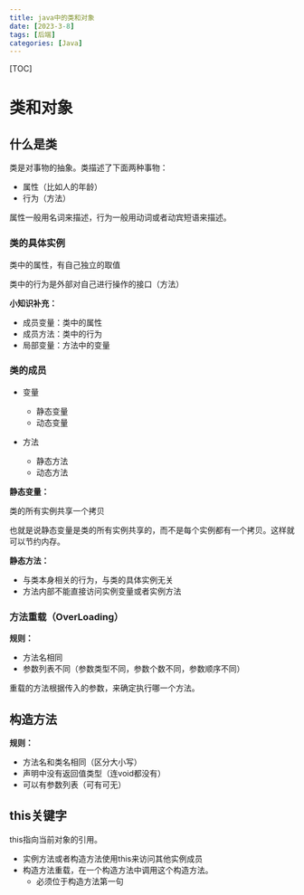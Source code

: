 ```yaml
---
title: java中的类和对象
date: [2023-3-8]
tags: [后端]
categories: [Java]
---
```


[TOC]

# 类和对象

## 什么是类

类是对事物的抽象。类描述了下面两种事物：

- 属性（比如人的年龄）
- 行为（方法）

属性一般用名词来描述，行为一般用动词或者动宾短语来描述。

### 类的具体实例

类中的属性，有自己独立的取值

类中的行为是外部对自己进行操作的接口（方法）

**小知识补充：**

- 成员变量：类中的属性
- 成员方法：类中的行为
- 局部变量：方法中的变量

### 类的成员

- 变量

    - 静态变量
    - 动态变量

- 方法

    - 静态方法
    - 动态方法

**静态变量：**

类的所有实例共享一个拷贝

也就是说静态变量是类的所有实例共享的，而不是每个实例都有一个拷贝。这样就可以节约内存。

**静态方法：**

- 与类本身相关的行为，与类的具体实例无关
- 方法内部不能直接访问实例变量或者实例方法

### 方法重载（OverLoading）

**规则：**

- 方法名相同
- 参数列表不同（参数类型不同，参数个数不同，参数顺序不同）

重载的方法根据传入的参数，来确定执行哪一个方法。

## 构造方法

**规则：**

-  方法名和类名相同（区分大小写）
-  声明中没有返回值类型（连void都没有）
-  可以有参数列表（可有可无）

## this关键字

this指向当前对象的引用。

- 实例方法或者构造方法使用this来访问其他实例成员
- 构造方法重载，在一个构造方法中调用这个构造方法。
	- 必须位于构造方法第一句